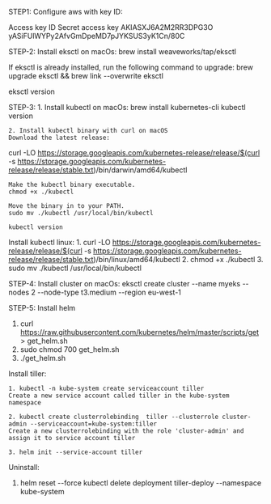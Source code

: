 STEP1: 
Configure aws with key ID:

Access key ID	Secret access key
AKIASXJ6A2M2RR3DPG3O	yASiFUlWYPy2AfvGmDpeMD7pJYKSUS3yK1Cn/80C





STEP-2: 
Install eksctl on macOs:
brew install weaveworks/tap/eksctl

If eksctl is already installed, run the following command to upgrade:
brew upgrade eksctl && brew link --overwrite eksctl

eksctl version







STEP-3: 
	1. Install kubectl on macOs:
	brew install kubernetes-cli
	kubectl version

	2. Install kubectl binary with curl on macOS
	Download the latest release:
curl -LO https://storage.googleapis.com/kubernetes-release/release/$(curl -s https://storage.googleapis.com/kubernetes-release/release/stable.txt)/bin/darwin/amd64/kubectl
	 
	Make the kubectl binary executable.
	chmod +x ./kubectl
	
	Move the binary in to your PATH.
	sudo mv ./kubectl /usr/local/bin/kubectl
	
	kubectl version

Install kubectl linux:
	1. curl -LO https://storage.googleapis.com/kubernetes-release/release/$(curl -s https://storage.googleapis.com/kubernetes-release/release/stable.txt)/bin/linux/amd64/kubectl 
	2. chmod +x ./kubectl
	3. sudo mv ./kubectl /usr/local/bin/kubectl










STEP-4: 
Install cluster on macOs:
eksctl create cluster --name myeks --nodes 2 --node-type t3.medium --region eu-west-1

STEP-5: 
Install helm

1. curl https://raw.githubusercontent.com/kubernetes/helm/master/scripts/get > get_helm.sh
2. sudo chmod 700 get_helm.sh
3. ./get_helm.sh

Install tiller:

	1. kubectl -n kube-system create serviceaccount tiller
	Create a new service account called tiller in the kube-system namespace
	
	2. kubectl create clusterrolebinding  tiller --clusterrole cluster-admin --serviceaccount=kube-system:tiller
	Create a new clusterrolebinding with the role 'cluster-admin' and assign it to service account tiller
	
	3. helm init --service-account tiller

Uninstall:
1. helm reset --force
kubectl delete deployment tiller-deploy --namespace kube-system